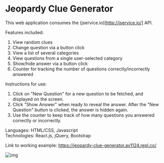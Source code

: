 # Jeopardy Clue Generator

This web application consumes the (jservice.io)[http://jservice.io/] API. 

Features included:

1. View random clues
2. Change question via a button click
3. View a list of several categories
4. View questions from a single user-selected category
5. Show/hide answer via a button click
6. Counter for tracking the number of questions correctly/incorrectly answered

Instructions for use:

1. Click on "New Question" for a new question to be fetched, and displayed on the screen.
2. Click "Show Answer" when ready to reveal the answer. After the "New Question" button is clicked, the answer is hidden again.
3. Use the counter to keep track of how many questions you answered correctly or incorrectly.

Languages: HTML/CSS, Javascript<br/>
Technologies: React.js, jQuery, Bootstrap

Link to working example: https://jeopardy-clue-generator.av1124.repl.co/

![img](https://user-images.githubusercontent.com/72053963/179375744-c777b285-0d4c-4bc0-a585-ec87c9f2027d.png)
